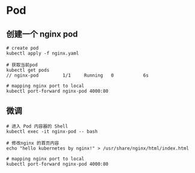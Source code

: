 # Pod

## 创建一个 nginx pod

    # create pod
    kubectl apply -f nginx.yaml

    # 获取当前pod
    kubectl get pods
    // nginx-pod         1/1     Running   0           6s

    # mapping nginx port to local
    kubectl port-forward nginx-pod 4000:80

## 微调

    # 进入 Pod 内容器的 Shell
    kubectl exec -it nginx-pod -- bash

    # 修改nginx 的首页内容
    echo "hello kubernetes by nginx!" > /usr/share/nginx/html/index.html

    # mapping nginx port to local
    kubectl port-forward nginx-pod 4000:80
